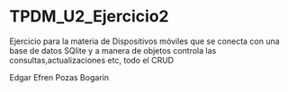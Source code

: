 # TPDM_U2_Ejercicio2

Ejercicio para la materia de Dispositivos móviles
que se conecta con una base de datos SQlite y a 
manera de objetos controla las consultas,actualizaciones
etc, todo el CRUD

Edgar Efren Pozas Bogarin
